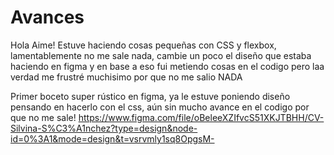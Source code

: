 # Avances
Hola Aime! Estuve haciendo cosas pequeñas con CSS y flexbox, lamentablemente no me sale nada, cambie un poco el diseño que estaba haciendo en figma y en base a eso fui metiendo cosas en el codigo pero laa verdad me frustré muchisimo por que no me salio NADA

Primer boceto super rústico en figma, ya le estuve poniendo diseño pensando en hacerlo con el css, aún sin mucho avance en el codigo por que no me sale!  https://www.figma.com/file/oBeleeXZIfvcS51XKJTBHH/CV-Silvina-S%C3%A1nchez?type=design&node-id=0%3A1&mode=design&t=vsrvmly1sq8OpgsM-
